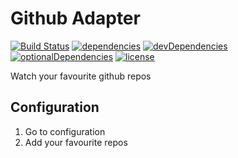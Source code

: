 # Github Adapter

[![Build Status](https://travis-ci.org/tim-hellhake/github-adapter.svg?branch=master)](https://travis-ci.org/tim-hellhake/github-adapter)
[![dependencies](https://david-dm.org/tim-hellhake/github-adapter.svg)](https://david-dm.org/tim-hellhake/github-adapter)
[![devDependencies](https://david-dm.org/tim-hellhake/github-adapter/dev-status.svg)](https://david-dm.org/tim-hellhake/github-adapter?type=dev)
[![optionalDependencies](https://david-dm.org/tim-hellhake/github-adapter/optional-status.svg)](https://david-dm.org/tim-hellhake/github-adapter?type=optional)
[![license](https://img.shields.io/badge/license-MPL--2.0-blue.svg)](LICENSE)

Watch your favourite github repos

## Configuration
1. Go to configuration
2. Add your favourite repos
